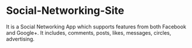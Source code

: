 Social-Networking-Site
======================

It is a Social Networking App which supports features from both Facebook and Google+. It includes, comments, posts, likes, messages, circles, advertising.
